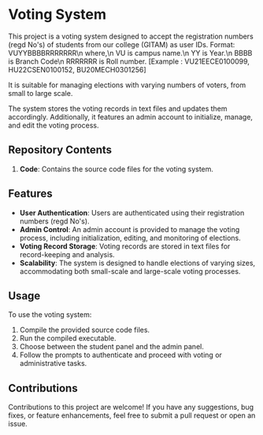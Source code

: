 # Voting System

This project is a voting system designed to accept the registration numbers (regd No's) of students from our college (GITAM) as user IDs. 
Format: VUYYBBBBRRRRRRR\n
where,\n
VU is campus name.\n
YY is Year.\n
BBBB is Branch Code\n
RRRRRRR is Roll number. [Example : VU21EECE0100099, HU22CSEN0100152, BU20MECH0301256]

It is suitable for managing elections with varying numbers of voters, from small to large scale.

The system stores the voting records in text files and updates them accordingly. Additionally, it features an admin account to initialize, manage, and edit the voting process.

## Repository Contents

1. **Code**: Contains the source code files for the voting system.

## Features

- **User Authentication**: Users are authenticated using their registration numbers (regd No's).
- **Admin Control**: An admin account is provided to manage the voting process, including initialization, editing, and monitoring of elections.
- **Voting Record Storage**: Voting records are stored in text files for record-keeping and analysis.
- **Scalability**: The system is designed to handle elections of varying sizes, accommodating both small-scale and large-scale voting processes.

## Usage

To use the voting system:

1. Compile the provided source code files.
2. Run the compiled executable.
3. Choose between the student panel and the admin panel.
4. Follow the prompts to authenticate and proceed with voting or administrative tasks.

## Contributions

Contributions to this project are welcome! If you have any suggestions, bug fixes, or feature enhancements, feel free to submit a pull request or open an issue.
